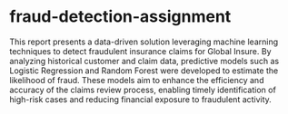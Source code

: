 # fraud-detection-assignment

This report presents a data-driven solution leveraging machine learning techniques to detect fraudulent insurance claims for Global Insure. By analyzing historical customer and claim data, predictive models such as Logistic Regression and Random Forest were developed to estimate the likelihood of fraud. These models aim to enhance the efficiency and accuracy of the claims review process, enabling timely identification of high-risk cases and reducing financial exposure to fraudulent activity.

